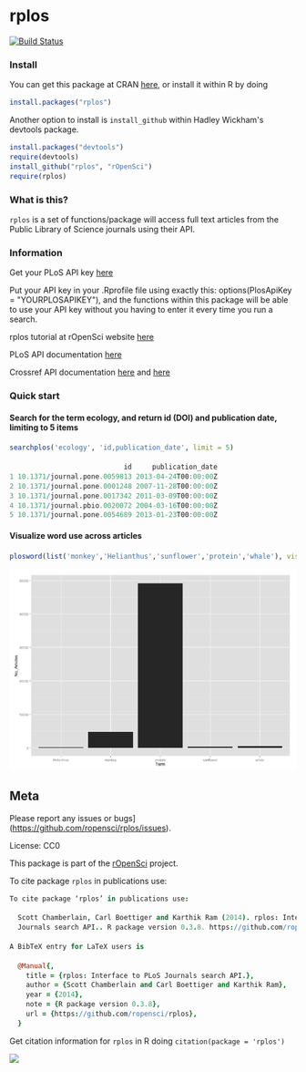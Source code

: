 rplos
=====

[![Build Status](https://api.travis-ci.org/ropensci/rplos.png)](https://travis-ci.org/ropensci/rplos)

### Install

You can get this package at CRAN [here](http://cran.r-project.org/web/packages/rplos/), or install it within R by doing

```R
install.packages("rplos")
```

Another option to install is `install_github` within Hadley Wickham's devtools package.

```R
install.packages("devtools")
require(devtools)
install_github("rplos", "rOpenSci")
require(rplos)
```

### What is this?

`rplos` is a set of functions/package will access full text articles from the Public Library of Science journals using their API. 

### Information

Get your PLoS API key [here](http://api.plos.org/)

Put your API key in your .Rprofile file using exactly this: 
options(PlosApiKey = "YOURPLOSAPIKEY"), 
and the functions within this package will be able to use your API key without you having to enter it every time you run a search. 

rplos tutorial at rOpenSci website [here](http://ropensci.github.io/rplos/)

PLoS API documentation [here](http://api.plos.org/)

Crossref API documentation [here](http://random.labs.crossref.org/) and [here](http://help.crossref.org/#home)

### Quick start


#### Search for the term ecology, and return id (DOI) and publication date, limiting to 5 items

```R
searchplos('ecology', 'id,publication_date', limit = 5)

                            id     publication_date
1 10.1371/journal.pone.0059813 2013-04-24T00:00:00Z
2 10.1371/journal.pone.0001248 2007-11-28T00:00:00Z
3 10.1371/journal.pone.0017342 2011-03-09T00:00:00Z
4 10.1371/journal.pbio.0020072 2004-03-16T00:00:00Z
5 10.1371/journal.pone.0054689 2013-01-23T00:00:00Z
```

#### Visualize word use across articles 

```R
plosword(list('monkey','Helianthus','sunflower','protein','whale'), vis = 'TRUE')
```

![plosword](/inst/assets/img/plosword.png)

## Meta

Please report any issues or bugs](https://github.com/ropensci/rplos/issues).

License: CC0

This package is part of the [rOpenSci](http://ropensci.org/packages) project.

To cite package `rplos` in publications use:

```coffee
To cite package ‘rplos’ in publications use:

  Scott Chamberlain, Carl Boettiger and Karthik Ram (2014). rplos: Interface to PLoS
  Journals search API.. R package version 0.3.8. https://github.com/ropensci/rplos

A BibTeX entry for LaTeX users is

  @Manual{,
    title = {rplos: Interface to PLoS Journals search API.},
    author = {Scott Chamberlain and Carl Boettiger and Karthik Ram},
    year = {2014},
    note = {R package version 0.3.8},
    url = {https://github.com/ropensci/rplos},
  }
```

Get citation information for `rplos` in R doing `citation(package = 'rplos')`

[![](http://ropensci.org/public_images/github_footer.png)](http://ropensci.org)